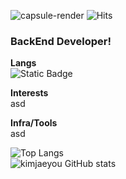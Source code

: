 ![capsule-render](https://capsule-render.vercel.app/api?type=waving&height=300&color=gradient&text=Hi,%20Jaeyoung%20Git&descAlignY=40)
![Hits](https://hits.seeyoufarm.com/api/count/incr/badge.svg?url=https%3A%2F%2Fgithub.com%2Fkimjaeyou%2Fhit-counter&count_bg=%2379C83D&title_bg=%238985E5&icon=&icon_color=%23E7E7E7&title=%EB%B0%A9%EB%AC%B8%EC%9E%90%EC%88%98&edge_flat=false)
### BackEnd Developer!

**Langs**  
![Static Badge](https://img.shields.io/badge/React-%2361DAFB) 

**Interests**  
asd  

**Infra/Tools**  
asd  

![Top Langs](https://github-readme-stats.vercel.app/api/top-langs/?username=kimjaeyou&layout=compact)  
![kimjaeyou GitHub stats](https://github-readme-stats.vercel.app/api?username=kimjaeyou&show_icons=true&theme=tokyonight)
